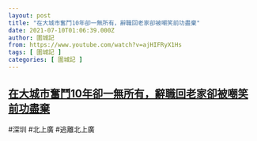 ```yaml
---
layout: post
title: "在大城市奮鬥10年卻一無所有，辭職回老家卻被嘲笑前功盡棄"
date: 2021-07-10T01:06:39.000Z
author: 圍城記
from: https://www.youtube.com/watch?v=ajHIFRyX1Hs
tags: [ 圍城記 ]
categories: [ 圍城記 ]
---
```

<!--1625879199000-->
[在大城市奮鬥10年卻一無所有，辭職回老家卻被嘲笑前功盡棄](https://www.youtube.com/watch?v=ajHIFRyX1Hs)
------

<div>
#深圳 #北上廣 #逃離北上廣
</div>
